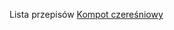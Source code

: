 Lista przepisów
 [Kompot czereśniowy](https://github.com/kammmmi122/Recipies/blob/main/Kompot_czeresniowy.md)
